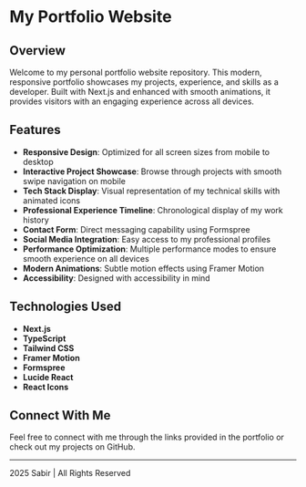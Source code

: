 # My Portfolio Website

## Overview

Welcome to my personal portfolio website repository. This modern, responsive portfolio showcases my projects, experience, and skills as a developer. Built with Next.js and enhanced with smooth animations, it provides visitors with an engaging experience across all devices.

## Features

- **Responsive Design**: Optimized for all screen sizes from mobile to desktop
- **Interactive Project Showcase**: Browse through projects with smooth swipe navigation on mobile
- **Tech Stack Display**: Visual representation of my technical skills with animated icons
- **Professional Experience Timeline**: Chronological display of my work history
- **Contact Form**: Direct messaging capability using Formspree
- **Social Media Integration**: Easy access to my professional profiles
- **Performance Optimization**: Multiple performance modes to ensure smooth experience on all devices
- **Modern Animations**: Subtle motion effects using Framer Motion
- **Accessibility**: Designed with accessibility in mind

## Technologies Used

- **Next.js**
- **TypeScript**
- **Tailwind CSS**
- **Framer Motion**
- **Formspree**
- **Lucide React**
- **React Icons**

## Connect With Me

Feel free to connect with me through the links provided in the portfolio or check out my projects on GitHub.

---

 2025 Sabir | All Rights Reserved
